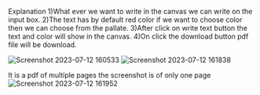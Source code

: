 Explanation
1)What ever we want to write in the canvas we can write on the input box. 
2)The text has by default red color if we want to choose color then we can choose from the pallate. 
3)After click on write text button the text and color will show in the canvas.
4)On click the download button pdf file will be download.

![Screenshot 2023-07-12 160533](https://github.com/Neha-rajbhar/Canvas/assets/126654388/2c9091ac-1a55-4438-a5c6-51a73635fcdf)
![Screenshot 2023-07-12 161838](https://github.com/Neha-rajbhar/Canvas/assets/126654388/5b81f24d-7b5e-4dc3-8d55-e8f76ea2949b)

It is a pdf of multiple pages the screenshot is of only one page
![Screenshot 2023-07-12 161952](https://github.com/Neha-rajbhar/Canvas/assets/126654388/ea51587f-17db-48c1-9401-b2bf422f7490)
